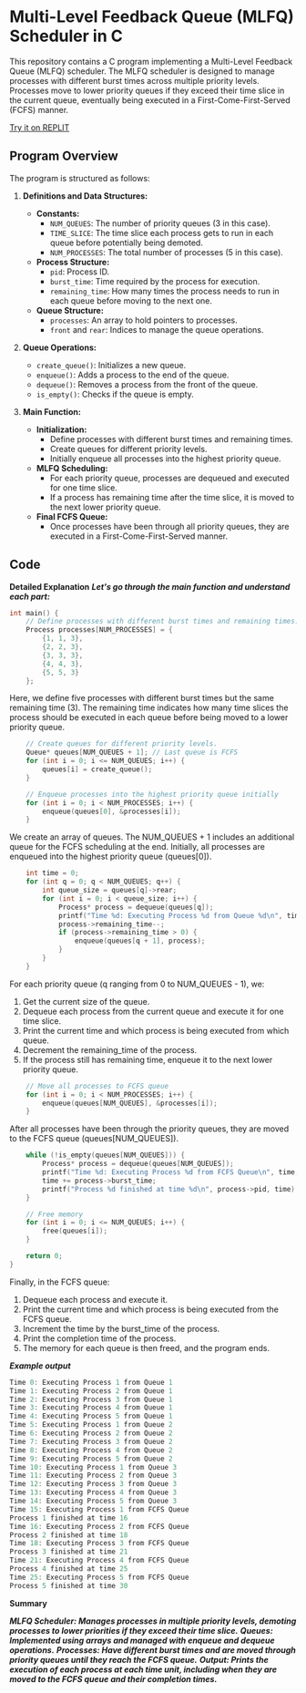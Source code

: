 # Multi-Level Feedback Queue (MLFQ) Scheduler in C

This repository contains a C program implementing a Multi-Level Feedback Queue (MLFQ) scheduler. The MLFQ scheduler is designed to manage processes with different burst times across multiple priority levels. Processes move to lower priority queues if they exceed their time slice in the current queue, eventually being executed in a First-Come-First-Served (FCFS) manner.

[Try it on REPLIT](https://replit.com/@AljonFernando/MultiLevelFeedbackQueueAlgorithm)

## Program Overview

The program is structured as follows:

1. **Definitions and Data Structures:**
   - **Constants:**
     - `NUM_QUEUES`: The number of priority queues (3 in this case).
     - `TIME_SLICE`: The time slice each process gets to run in each queue before potentially being demoted.
     - `NUM_PROCESSES`: The total number of processes (5 in this case).
   - **Process Structure:**
     - `pid`: Process ID.
     - `burst_time`: Time required by the process for execution.
     - `remaining_time`: How many times the process needs to run in each queue before moving to the next one.
   - **Queue Structure:**
     - `processes`: An array to hold pointers to processes.
     - `front` and `rear`: Indices to manage the queue operations.

2. **Queue Operations:**
   - `create_queue()`: Initializes a new queue.
   - `enqueue()`: Adds a process to the end of the queue.
   - `dequeue()`: Removes a process from the front of the queue.
   - `is_empty()`: Checks if the queue is empty.

3. **Main Function:**
   - **Initialization:**
     - Define processes with different burst times and remaining times.
     - Create queues for different priority levels.
     - Initially enqueue all processes into the highest priority queue.
   - **MLFQ Scheduling:**
     - For each priority queue, processes are dequeued and executed for one time slice.
     - If a process has remaining time after the time slice, it is moved to the next lower priority queue.
   - **Final FCFS Queue:**
     - Once processes have been through all priority queues, they are executed in a First-Come-First-Served manner.

## Code
**Detailed Explanation**
***Let's go through the main function and understand each part:***


```c
int main() {
    // Define processes with different burst times and remaining times.
    Process processes[NUM_PROCESSES] = {
        {1, 1, 3},
        {2, 2, 3},
        {3, 3, 3},
        {4, 4, 3},
        {5, 5, 3}
    };
```
Here, we define five processes with different burst times but the same remaining time (3). The remaining time indicates how many time slices the process should be executed in each queue before being moved to a lower priority queue.


```c
    // Create queues for different priority levels.
    Queue* queues[NUM_QUEUES + 1]; // Last queue is FCFS
    for (int i = 0; i <= NUM_QUEUES; i++) {
        queues[i] = create_queue();
    }

    // Enqueue processes into the highest priority queue initially
    for (int i = 0; i < NUM_PROCESSES; i++) {
        enqueue(queues[0], &processes[i]);
    }
```
We create an array of queues. The NUM_QUEUES + 1 includes an additional queue for the FCFS scheduling at the end. Initially, all processes are enqueued into the highest priority queue (queues[0]).


```c
    int time = 0;
    for (int q = 0; q < NUM_QUEUES; q++) {
        int queue_size = queues[q]->rear;
        for (int i = 0; i < queue_size; i++) {
            Process* process = dequeue(queues[q]);
            printf("Time %d: Executing Process %d from Queue %d\n", time++, process->pid, q + 1);
            process->remaining_time--;
            if (process->remaining_time > 0) {
                enqueue(queues[q + 1], process);
            }
        }
    }
```
For each priority queue (q ranging from 0 to NUM_QUEUES - 1), we:

1. Get the current size of the queue.
2. Dequeue each process from the current queue and execute it for one time slice.
3. Print the current time and which process is being executed from which queue.
4. Decrement the remaining_time of the process.
5. If the process still has remaining time, enqueue it to the next lower priority queue.


```c
    // Move all processes to FCFS queue
    for (int i = 0; i < NUM_PROCESSES; i++) {
        enqueue(queues[NUM_QUEUES], &processes[i]);
    }
```
After all processes have been through the priority queues, they are moved to the FCFS queue (queues[NUM_QUEUES]).


```c
    while (!is_empty(queues[NUM_QUEUES])) {
        Process* process = dequeue(queues[NUM_QUEUES]);
        printf("Time %d: Executing Process %d from FCFS Queue\n", time, process->pid);
        time += process->burst_time;
        printf("Process %d finished at time %d\n", process->pid, time);
    }

    // Free memory
    for (int i = 0; i <= NUM_QUEUES; i++) {
        free(queues[i]);
    }

    return 0;
}
```
Finally, in the FCFS queue:

1. Dequeue each process and execute it.
2. Print the current time and which process is being executed from the FCFS queue.
3. Increment the time by the burst_time of the process.
4. Print the completion time of the process.
5. The memory for each queue is then freed, and the program ends.


***Example output***
```c
Time 0: Executing Process 1 from Queue 1
Time 1: Executing Process 2 from Queue 1
Time 2: Executing Process 3 from Queue 1
Time 3: Executing Process 4 from Queue 1
Time 4: Executing Process 5 from Queue 1
Time 5: Executing Process 1 from Queue 2
Time 6: Executing Process 2 from Queue 2
Time 7: Executing Process 3 from Queue 2
Time 8: Executing Process 4 from Queue 2
Time 9: Executing Process 5 from Queue 2
Time 10: Executing Process 1 from Queue 3
Time 11: Executing Process 2 from Queue 3
Time 12: Executing Process 3 from Queue 3
Time 13: Executing Process 4 from Queue 3
Time 14: Executing Process 5 from Queue 3
Time 15: Executing Process 1 from FCFS Queue
Process 1 finished at time 16
Time 16: Executing Process 2 from FCFS Queue
Process 2 finished at time 18
Time 18: Executing Process 3 from FCFS Queue
Process 3 finished at time 21
Time 21: Executing Process 4 from FCFS Queue
Process 4 finished at time 25
Time 25: Executing Process 5 from FCFS Queue
Process 5 finished at time 30
```


**Summary**

***MLFQ Scheduler: Manages processes in multiple priority levels, demoting processes to lower priorities if they exceed their time slice.***
***Queues: Implemented using arrays and managed with enqueue and dequeue operations.***
***Processes: Have different burst times and are moved through priority queues until they reach the FCFS queue.***
***Output: Prints the execution of each process at each time unit, including when they are moved to the FCFS queue and their completion times.***
